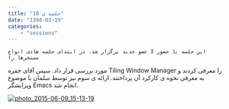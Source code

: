 ```yaml
---
title: "جلسه ی 18"
date: "1394-03-19"
categories:
    - "sessions"
---
```

    این جلسه با حضور 3 عضو جدید برگزار شد. در ابتدای جلسه هادی انواع مسنجرها را
مورد بررسی قرار داد. سپس آقای جفره Tiling Window Manager را معرفی کردند و به
معرفی نحوه ی کارکرد آن پرداختند. ارائه ی سوم نیز توسط سلمان با موضوع ویرایشگر
Emacs انجام شد.

[![photo_2015-06-09_15-13-19](img/79edae3e-fdbb-11e6-86dd-a088b4d860141488289232.7710786.jpg)](img/79edae3e-fdbb-11e6-86dd-a088b4d860141488289232.7710786.jpg)

